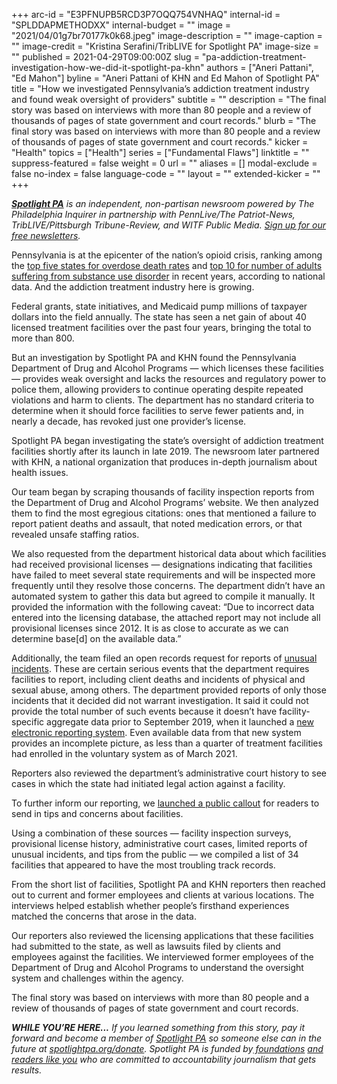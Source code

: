 +++
arc-id = "E3PFNUPB5RCD3P7OQQ754VNHAQ"
internal-id = "SPLDDAPMETHODXX"
internal-budget = ""
image = "2021/04/01g7br70177k0k68.jpeg"
image-description = ""
image-caption = ""
image-credit = "Kristina Serafini/TribLIVE for Spotlight PA"
image-size = ""
published = 2021-04-29T09:00:00Z
slug = "pa-addiction-treatment-investigation-how-we-did-it-spotlight-pa-khn"
authors = ["Aneri Pattani", "Ed Mahon"]
byline = "Aneri Pattani of KHN and Ed Mahon of Spotlight PA"
title = "How we investigated Pennsylvania’s addiction treatment industry and found weak oversight of providers"
subtitle = ""
description = "The final story was based on interviews with more than 80 people and a review of thousands of pages of state government and court records."
blurb = "The final story was based on interviews with more than 80 people and a review of thousands of pages of state government and court records."
kicker = "Health"
topics = ["Health"]
series = ["Fundamental Flaws"]
linktitle = ""
suppress-featured = false
weight = 0
url = ""
aliases = []
modal-exclude = false
no-index = false
language-code = ""
layout = ""
extended-kicker = ""
+++

<a href="https://www.spotlightpa.org/"><i><b>Spotlight PA</b></i></a><i> is an independent, non-partisan newsroom powered by The Philadelphia Inquirer in partnership with PennLive/The Patriot-News, TribLIVE/Pittsburgh Tribune-Review, and WITF Public Media. </i><a href="https://www.spotlightpa.org/newsletters"><i>Sign up for our free newsletters</i></a><i>.</i>

Pennsylvania is at the epicenter of the nation’s opioid crisis, ranking among the <a href="https://www.cdc.gov/drugoverdose/data/statedeaths/drug-overdose-death-2018.html">top five states for overdose death rates</a> and <a href="https://www.samhsa.gov/data/report/2018-2019-nsduh-estimated-totals-state">top 10 for number of adults suffering from substance use disorder</a> in recent years, according to national data. And the addiction treatment industry here is growing.

Federal grants, state initiatives, and Medicaid pump millions of taxpayer dollars into the field annually. The state has seen a net gain of about 40 licensed treatment facilities over the past four years, bringing the total to more than 800.

But an investigation by Spotlight PA and KHN found the Pennsylvania Department of Drug and Alcohol Programs — which licenses these facilities — provides weak oversight and lacks the resources and regulatory power to police them, allowing providers to continue operating despite repeated violations and harm to clients. The department has no standard criteria to determine when it should force facilities to serve fewer patients and, in nearly a decade, has revoked just one provider’s license.

<script src="https://www.spotlightpa.org/embed.js" async></script><div data-spl-embed-version="1" data-spl-src="https://www.spotlightpa.org/embeds/newsletter/"></div>

Spotlight PA began investigating the state’s oversight of addiction treatment facilities shortly after its launch in late 2019. The newsroom later partnered with KHN, a national organization that produces in-depth journalism about health issues.

Our team began by scraping thousands of facility inspection reports from the Department of Drug and Alcohol Programs’ website. We then analyzed them to find the most egregious citations: ones that mentioned a failure to report patient deaths and assault, that noted medication errors, or that revealed unsafe staffing ratios.

We also requested from the department historical data about which facilities had received provisional licenses — designations indicating that facilities have failed to meet several state requirements and will be inspected more frequently until they resolve those concerns. The department didn’t have an automated system to gather this data but agreed to compile it manually. It provided the information with the following caveat: “Due to incorrect data entered into the licensing database, the attached report may not include all provisional licenses since 2012. It is as close to accurate as we can determine base[d] on the available data.”

Additionally, the team filed an open records request for reports of <a href="https://www.ddap.pa.gov/Licensing/Documents/Licensing%20Alerts/Alert%202018-02.pdf">unusual incidents</a>. These are certain serious events that the department requires facilities to report, including client deaths and incidents of physical and sexual abuse, among others. The department provided reports of only those incidents that it decided did not warrant investigation. It said it could not provide the total number of such events because it doesn’t have facility-specific aggregate data prior to September 2019, when it launched a <a href="https://www.ddap.pa.gov/Licensing/Pages/Unusual-Incident-Reporting.aspx">new electronic reporting system</a>. Even available data from that new system provides an incomplete picture, as less than a quarter of treatment facilities had enrolled in the voluntary system as of March 2021.

Reporters also reviewed the department’s administrative court history to see cases in which the state had initiated legal action against a facility.

<script src="https://www.spotlightpa.org/embed.js" async></script><div data-spl-embed-version="1" data-spl-src="https://www.spotlightpa.org/embeds/donate/?teaser_text=If%20you%20learned%20something%20from%20this%20report%2C%20pay%20it%20forward%20and%20become%20a%20member%20of%20Spotlight%20PA%20so%20someone%20else%20can%20in%20the%20future.&cta_text=CLICK%20TO%20CONTRIBUTE&eyebrow_text=WHILE%20YOU'RE%20HERE..."></div>

To further inform our reporting, we <a href="https://www.spotlightpa.org/news/2019/10/share-your-addiction-treatment-story/">launched a public callout</a> for readers to send in tips and concerns about facilities.

Using a combination of these sources — facility inspection surveys, provisional license history, administrative court cases, limited reports of unusual incidents, and tips from the public — we compiled a list of 34 facilities that appeared to have the most troubling track records.

From the short list of facilities, Spotlight PA and KHN reporters then reached out to current and former employees and clients at various locations. The interviews helped establish whether people’s firsthand experiences matched the concerns that arose in the data.

Our reporters also reviewed the licensing applications that these facilities had submitted to the state, as well as lawsuits filed by clients and employees against the facilities. We interviewed former employees of the Department of Drug and Alcohol Programs to understand the oversight system and challenges within the agency.

The final story was based on interviews with more than 80 people and a review of thousands of pages of state government and court records.

<i><b>WHILE YOU’RE HERE...</b></i><i> If you learned something from this story, pay it forward and become a member of </i><a href="https://www.spotlightpa.org/"><i>Spotlight PA</i></a><i> so someone else can in the future at </i><a href="http://spotlightpa.org/donate"><i>spotlightpa.org/donate</i></a><i>. Spotlight PA is funded by</i><a href="https://www.spotlightpa.org/support"><i> foundations</i></a><i> </i><a href="https://www.spotlightpa.org/support"><i>and readers like you</i></a><i> who are committed to accountability journalism that gets results.</i>

<script src="https://www.spotlightpa.org/embed.js" async></script><div data-spl-embed-version="1" data-spl-src="https://www.spotlightpa.org/embeds/tips/?tip_text=Do%20you%20have%20a%20tip%20about%20a%20%3Cb%3Erehab%20facility%20or%20recovery%20home%20that%20we%20should%20investigate%3C%2Fb%3E%3F%20Send%20our%20team%20a%20message%20now."></div>
